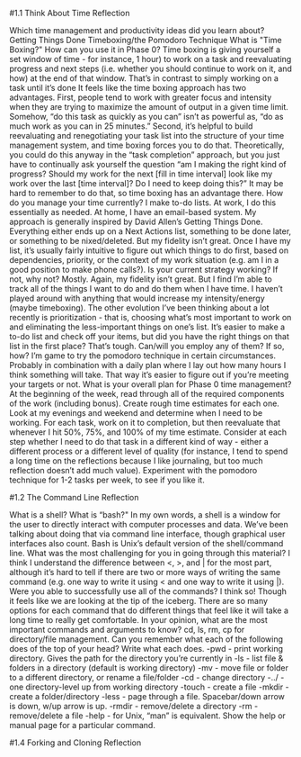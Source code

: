#1.1 Think About Time Reflection

Which time management and productivity ideas did you learn about?
Getting Things Done
Timeboxing/the Pomodoro Technique
What is "Time Boxing?" How can you use it in Phase 0?
Time boxing is giving yourself a set window of time - for instance, 1 hour) to work on a task and reevaluating progress and next steps (i.e. whether you should continue to work on it, and how) at the end of that window. That’s in contrast to simply working on a task until it’s done
It feels like the time boxing approach has two advantages. First, people tend to work with greater focus and intensity when they are trying to maximize the amount of output in a given time limit. Somehow, “do this task as quickly as you can” isn’t as powerful as, “do as much work as you can in 25 minutes.”
Second, it’s helpful to build reevaluating and renegotiating your task list into the structure of your time management system, and time boxing forces you to do that. Theoretically, you could do this anyway in the “task completion” approach, but you just have to continually ask yourself the question “am I making the right kind of progress? Should my work for the next [fill in time interval] look like my work over the last [time interval]? Do I need to keep doing this?” It may be hard to remember to do that, so time boxing has an advantage there.
How do you manage your time currently?
I make to-do lists. At work, I do this essentially as needed. At home, I have an email-based system. My approach is generally inspired by David Allen’s Getting Things Done. Everything either ends up on a Next Actions list, something to be done later, or something to be nixed/deleted. But my fidelity isn’t great.
Once I have my list, it’s usually fairly intuitive to figure out which things to do first, based on dependencies, priority, or the context of my work situation (e.g. am I in a good position to make phone calls?).
Is your current strategy working? If not, why not?
Mostly. Again, my fidelity isn’t great. But I find I’m able to track all of the things I want to do and do them when I have time. I haven’t played around with anything that would increase my intensity/energy (maybe timeboxing). The other evolution I’ve been thinking about a lot recently is prioritization - that is, choosing what’s most important to work on and eliminating the less-important things on one’s list. It’s easier to make a to-do list and check off your items, but did you have the right things on that list in the first place? That’s tough.
Can/will you employ any of them? If so, how?
I’m game to try the pomodoro technique in certain circumstances. Probably in combination with a daily plan where I lay out how many hours I think something will take. That way it’s easier to figure out if you’re meeting your targets or not.
What is your overall plan for Phase 0 time management?
At the beginning of the week, read through all of the required components of the work (including bonus). Create rough time estimates for each one. Look at my evenings and weekend and determine when I need to be working.
For each task, work on it to completion, but then reevaluate that whenever I hit 50%, 75%, and 100% of my time estimate. Consider at each step whether I need to do that task in a different kind of way - either a different process or a different level of quality (for instance, I tend to spend a long time on the reflections because I like journaling, but too much reflection doesn’t add much value).
Experiment with the pomodoro technique for 1-2 tasks per week, to see if you like it.

#1.2 The Command Line Reflection

What is a shell? What is “bash?"
In my own words, a shell is a window for the user to directly interact with computer processes and data. We’ve been talking about doing that via command line interface, though graphical user interfaces also count. Bash is Unix’s default version of the shell/command line.
What was the most challenging for you in going through this material?
I think I understand the difference between <, >, and | for the most part, although it’s hard to tell if there are two or more ways of writing the same command (e.g. one way to write it using < and one way to write it using |).
Were you able to successfully use all of the commands?
I think so! Though it feels like we are looking at the tip of the iceberg. There are so many options for each command that do different things that feel like it will take a long time to really get comfortable.
In your opinion, what are the most important commands and arguments to know?
cd, ls, rm, cp for directory/file management.
Can you remember what each of the following does of the top of your head? Write what each does.
-pwd - print working directory. Gives the path for the directory you’re currently in
-ls - list file & folders in a directory (default is working directory)
-mv - move file or folder to a different directory, or rename a file/folder
-cd - change directory
-../ - one directory-level up from working directory
-touch - create a file
-mkdir - create a folder/directory
-less - page through a file. Spacebar/down arrow is down, w/up arrow is up.
-rmdir - remove/delete a directory
-rm - remove/delete a file
-help - for Unix, “man” is equivalent. Show the help or manual page for a particular command.

#1.4 Forking and Cloning Reflection
